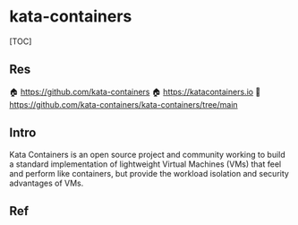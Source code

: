 # kata-containers

[TOC]



## Res
🏠 https://github.com/kata-containers
🏠 https://katacontainers.io
🚧 https://github.com/kata-containers/kata-containers/tree/main



## Intro
Kata Containers is an open source project and community working to build a standard implementation of lightweight Virtual Machines (VMs) that feel and perform like containers, but provide the workload isolation and security advantages of VMs.



## Ref

